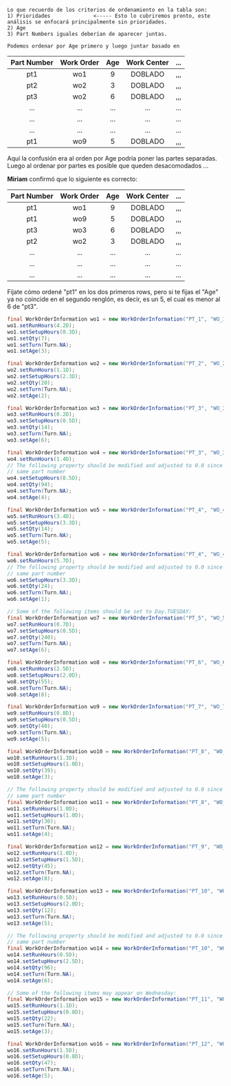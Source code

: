     Lo que recuerdo de los criterios de ordenamiento en la tabla son:
    1) Prioridades              <----- Esto lo cubriremos pronto, este análisis se enfocará principalmente sin prioridades.
    2) Age
    3) Part Numbers iguales deberían de aparecer juntas. 

    Podemos ordenar por Age primero y luego juntar basado en 

|Part Number|Work Order|Age|Work Center|...|
|:----------:|:-----:|:---:|:-----:|:---:|
|pt1       | wo1       |9|DOBLADO|,,,|
|pt2       | wo2       |3|DOBLADO|,,,|
|pt3       | wo2       |6|DOBLADO|,,,|
|...       | ...       |...|...|...|
|...       | ...       |...|...|...|
|...       | ...       |...|...|...|
|pt1       | wo9       |5|DOBLADO|,,,|

Aquí la confusión era al orden por Age podría poner las partes separadas.
Luego al ordenar por partes es posible que queden desacomodados ...

**Miriam** confirmó que lo siguiente es correcto:

|Part Number|Work Order|Age|Work Center|...|
|:----------:|:-----:|:---:|:-----:|:---:|
|pt1       | wo1       |9|DOBLADO|,,,|
|pt1       | wo9       |5|DOBLADO|,,,|
|pt3       | wo3       |6|DOBLADO|,,,|
|pt2       | wo2       |3|DOBLADO|,,,|
|...       | ...       |...|...|...|
|...       | ...       |...|...|...|
|...       | ...       |...|...|...|

Fíjate cómo ordené "pt1" en los dos primeros rows, pero si te fijas el "Age" ya no coincide en el segundo renglón, es decir, es un 5, el cual es menor al 6 de "pt3". 

```java
final WorkOrderInformation wo1 = new WorkOrderInformation("PT_1", "WO_1");
wo1.setRunHours(4.2D);
wo1.setSetupHours(0.3D);
wo1.setQty(7);
wo1.setTurn(Turn.NA);
wo1.setAge(3);
```

```java
final WorkOrderInformation wo2 = new WorkOrderInformation("PT_2", "WO_2");
wo2.setRunHours(1.1D);
wo2.setSetupHours(2.3D);
wo2.setQty(20);
wo2.setTurn(Turn.NA);
wo2.setAge(2);
```

```java
final WorkOrderInformation wo3 = new WorkOrderInformation("PT_3", "WO_3");
wo3.setRunHours(0.2D);
wo3.setSetupHours(0.5D);
wo3.setQty(14);
wo3.setTurn(Turn.NA);
wo3.setAge(6);
```

```java
final WorkOrderInformation wo4 = new WorkOrderInformation("PT_3", "WO_3");
wo4.setRunHours(1.4D);
// The following property should be modified and adjusted to 0.0 since the previous item shares the
// same part number
wo4.setSetupHours(0.5D);
wo4.setQty(94);
wo4.setTurn(Turn.NA);
wo4.setAge(4);
```

```java
final WorkOrderInformation wo5 = new WorkOrderInformation("PT_4", "WO_4");
wo5.setRunHours(3.4D);
wo5.setSetupHours(3.3D);
wo5.setQty(14);
wo5.setTurn(Turn.NA);
wo5.setAge(5);
```

```java
final WorkOrderInformation wo6 = new WorkOrderInformation("PT_4", "WO_4");
wo6.setRunHours(5.7D);
// The following property should be modified and adjusted to 0.0 since the previous item shares the
// same part number
wo6.setSetupHours(3.3D);
wo6.setQty(24);
wo6.setTurn(Turn.NA);
wo6.setAge(1);
```

```java
// Some of the following items should be set to Day.TUESDAY:
final WorkOrderInformation wo7 = new WorkOrderInformation("PT_5", "WO_5");
wo7.setRunHours(0.7D);
wo7.setSetupHours(0.5D);
wo7.setQty(240);
wo7.setTurn(Turn.NA);
wo7.setAge(6);
```

```java
final WorkOrderInformation wo8 = new WorkOrderInformation("PT_6", "WO_6");
wo8.setRunHours(2.5D);
wo8.setSetupHours(2.0D);
wo8.setQty(55);
wo8.setTurn(Turn.NA);
wo8.setAge(8);
```

```java
final WorkOrderInformation wo9 = new WorkOrderInformation("PT_7", "WO_7");
wo9.setRunHours(0.8D);
wo9.setSetupHours(0.5D);
wo9.setQty(40);
wo9.setTurn(Turn.NA);
wo9.setAge(5);
```

```java
final WorkOrderInformation wo10 = new WorkOrderInformation("PT_8", "WO_8");
wo10.setRunHours(1.3D);
wo10.setSetupHours(1.0D);
wo10.setQty(39);
wo10.setAge(3);
```

```java
// The following property should be modified and adjusted to 0.0 since the previous item shares the
// same part number
final WorkOrderInformation wo11 = new WorkOrderInformation("PT_8", "WO_8");
wo11.setRunHours(1.0D);
wo11.setSetupHours(1.0D);
wo11.setQty(30);
wo11.setTurn(Turn.NA);
wo11.setAge(4);
```

```java
final WorkOrderInformation wo12 = new WorkOrderInformation("PT_9", "WO_9");
wo12.setRunHours(1.0D);
wo12.setSetupHours(1.5D);
wo12.setQty(45);
wo12.setTurn(Turn.NA);
wo12.setAge(8);
```

```java
final WorkOrderInformation wo13 = new WorkOrderInformation("PT_10", "WO_10");
wo13.setRunHours(0.5D);
wo13.setSetupHours(2.0D);
wo13.setQty(12);
wo13.setTurn(Turn.NA);
wo13.setAge(5);
```

```java
// The following property should be modified and adjusted to 0.0 since the previous item shares the
// same part number
final WorkOrderInformation wo14 = new WorkOrderInformation("PT_10", "WO_11");
wo14.setRunHours(0.5D);
wo14.setSetupHours(2.5D);
wo14.setQty(96);
wo14.setTurn(Turn.NA);
wo14.setAge(6);
```

```java
// Some of the following items may appear on Wednesday:
final WorkOrderInformation wo15 = new WorkOrderInformation("PT_11", "WO_12");
wo15.setRunHours(1.1D);
wo15.setSetupHours(0.8D);
wo15.setQty(22);
wo15.setTurn(Turn.NA);  
wo15.setAge(3);
```

```java
final WorkOrderInformation wo16 = new WorkOrderInformation("PT_12", "WO_13");
wo16.setRunHours(1.5D);
wo16.setSetupHours(0.8D);
wo16.setQty(47);
wo16.setTurn(Turn.NA);
wo16.setAge(5);
```